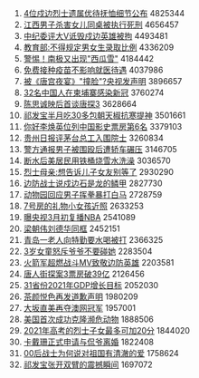 1. [4位戍边烈士遗属优待抚恤细节公布](http://www.baidu.com/baidu?cl=3&tn=SE_baiduhomet8_jmjb7mjw&rsv_dl=fyb_top&fr=top1000&wd=4%CE%BB%CA%F9%B1%DF%C1%D2%CA%BF%D2%C5%CA%F4%D3%C5%B4%FD%B8%A7%D0%F4%CF%B8%BD%DA%B9%AB%B2%BC) 4825344
1. [江西男子杀害女儿同桌被执行死刑](http://www.baidu.com/baidu?cl=3&tn=SE_baiduhomet8_jmjb7mjw&rsv_dl=fyb_top&fr=top1000&wd=%BD%AD%CE%F7%C4%D0%D7%D3%C9%B1%BA%A6%C5%AE%B6%F9%CD%AC%D7%C0%B1%BB%D6%B4%D0%D0%CB%C0%D0%CC) 4656457
1. [中纪委评大V诋毁戍边英雄被拘](http://www.baidu.com/baidu?cl=3&tn=SE_baiduhomet8_jmjb7mjw&rsv_dl=fyb_top&fr=top1000&wd=%D6%D0%BC%CD%CE%AF%C6%C0%B4%F3V%DA%AE%BB%D9%CA%F9%B1%DF%D3%A2%D0%DB%B1%BB%BE%D0) 4493481
1. [教育部:不得规定男女生录取比例](http://www.baidu.com/baidu?cl=3&tn=SE_baiduhomet8_jmjb7mjw&rsv_dl=fyb_top&fr=top1000&wd=%BD%CC%D3%FD%B2%BF%3A%B2%BB%B5%C3%B9%E6%B6%A8%C4%D0%C5%AE%C9%FA%C2%BC%C8%A1%B1%C8%C0%FD) 4336209
1. [警惕！南极又出现"西瓜雪"](http://www.baidu.com/baidu?cl=3&tn=SE_baiduhomet8_jmjb7mjw&rsv_dl=fyb_top&fr=top1000&wd=%BE%AF%CC%E8%A3%A1%C4%CF%BC%AB%D3%D6%B3%F6%CF%D6%22%CE%F7%B9%CF%D1%A9%22) 4184442
1. [免费接种疫苗不影响就医待遇](http://www.baidu.com/baidu?cl=3&tn=SE_baiduhomet8_jmjb7mjw&rsv_dl=fyb_top&fr=top1000&wd=%C3%E2%B7%D1%BD%D3%D6%D6%D2%DF%C3%E7%B2%BB%D3%B0%CF%EC%BE%CD%D2%BD%B4%FD%D3%F6) 4037986
1. [被《唐宫夜宴》"撞脸"?央视发声明](http://www.baidu.com/baidu?cl=3&tn=SE_baiduhomet8_jmjb7mjw&rsv_dl=fyb_top&fr=top1000&wd=%B1%BB%A1%B6%CC%C6%B9%AC%D2%B9%D1%E7%A1%B7%22%D7%B2%C1%B3%22%3F%D1%EB%CA%D3%B7%A2%C9%F9%C3%F7) 3896657
1. [32名中国人在柬埔寨感染新冠](http://www.baidu.com/baidu?cl=3&tn=SE_baiduhomet8_jmjb7mjw&rsv_dl=fyb_top&fr=top1000&wd=32%C3%FB%D6%D0%B9%FA%C8%CB%D4%DA%BC%ED%C6%D2%D5%AF%B8%D0%C8%BE%D0%C2%B9%DA) 3760274
1. [陈思诚映后首谈唐探3](http://www.baidu.com/baidu?cl=3&tn=SE_baiduhomet8_jmjb7mjw&rsv_dl=fyb_top&fr=top1000&wd=%B3%C2%CB%BC%B3%CF%D3%B3%BA%F3%CA%D7%CC%B8%CC%C6%CC%BD3) 3628664
1. [祁发宝半月吃30多包朝天椒抗寒提神](http://www.baidu.com/baidu?cl=3&tn=SE_baiduhomet8_jmjb7mjw&rsv_dl=fyb_top&fr=top1000&wd=%C6%EE%B7%A2%B1%A6%B0%EB%D4%C2%B3%D430%B6%E0%B0%FC%B3%AF%CC%EC%BD%B7%BF%B9%BA%AE%CC%E1%C9%F1) 3501661
1. [你好李焕英位列中国影史票房第6名](http://www.baidu.com/baidu?cl=3&tn=SE_baiduhomet8_jmjb7mjw&rsv_dl=fyb_top&fr=top1000&wd=%C4%E3%BA%C3%C0%EE%BB%C0%D3%A2%CE%BB%C1%D0%D6%D0%B9%FA%D3%B0%CA%B7%C6%B1%B7%BF%B5%DA6%C3%FB) 3379103
1. [贵州日报评茅台总工入围院士](http://www.baidu.com/baidu?cl=3&tn=SE_baiduhomet8_jmjb7mjw&rsv_dl=fyb_top&fr=top1000&wd=%B9%F3%D6%DD%C8%D5%B1%A8%C6%C0%C3%A9%CC%A8%D7%DC%B9%A4%C8%EB%CE%A7%D4%BA%CA%BF) 3260834
1. [警方通报男子被围殴后遭轿车碾压](http://www.baidu.com/baidu?cl=3&tn=SE_baiduhomet8_jmjb7mjw&rsv_dl=fyb_top&fr=top1000&wd=%BE%AF%B7%BD%CD%A8%B1%A8%C4%D0%D7%D3%B1%BB%CE%A7%C5%B9%BA%F3%D4%E2%BD%CE%B3%B5%C4%EB%D1%B9) 3146705
1. [断水后美居民用铁桶烧雪水洗澡](http://www.baidu.com/baidu?cl=3&tn=SE_baiduhomet8_jmjb7mjw&rsv_dl=fyb_top&fr=top1000&wd=%B6%CF%CB%AE%BA%F3%C3%C0%BE%D3%C3%F1%D3%C3%CC%FA%CD%B0%C9%D5%D1%A9%CB%AE%CF%B4%D4%E8) 3036570
1. [烈士母亲:想告诉儿子女友别等了](http://www.baidu.com/baidu?cl=3&tn=SE_baiduhomet8_jmjb7mjw&rsv_dl=fyb_top&fr=top1000&wd=%C1%D2%CA%BF%C4%B8%C7%D7%3A%CF%EB%B8%E6%CB%DF%B6%F9%D7%D3%C5%AE%D3%D1%B1%F0%B5%C8%C1%CB) 2930290
1. [边防战士说戍边石是龙的鳞甲](http://www.baidu.com/baidu?cl=3&tn=SE_baiduhomet8_jmjb7mjw&rsv_dl=fyb_top&fr=top1000&wd=%B1%DF%B7%C0%D5%BD%CA%BF%CB%B5%CA%F9%B1%DF%CA%AF%CA%C7%C1%FA%B5%C4%C1%DB%BC%D7) 2827730
1. [动物园回应男子挥拳暴打白马](http://www.baidu.com/baidu?cl=3&tn=SE_baiduhomet8_jmjb7mjw&rsv_dl=fyb_top&fr=top1000&wd=%B6%AF%CE%EF%D4%B0%BB%D8%D3%A6%C4%D0%D7%D3%BB%D3%C8%AD%B1%A9%B4%F2%B0%D7%C2%ED) 2728759
1. [7号房的礼物小女孩近照](http://www.baidu.com/baidu?cl=3&tn=SE_baiduhomet8_jmjb7mjw&rsv_dl=fyb_top&fr=top1000&wd=7%BA%C5%B7%BF%B5%C4%C0%F1%CE%EF%D0%A1%C5%AE%BA%A2%BD%FC%D5%D5) 2633253
1. [曝央视3月初复播NBA](http://www.baidu.com/baidu?cl=3&tn=SE_baiduhomet8_jmjb7mjw&rsv_dl=fyb_top&fr=top1000&wd=%C6%D8%D1%EB%CA%D33%D4%C2%B3%F5%B8%B4%B2%A5NBA) 2541089
1. [梁朝伟刘德华同框](http://www.baidu.com/baidu?cl=3&tn=SE_baiduhomet8_jmjb7mjw&rsv_dl=fyb_top&fr=top1000&wd=%C1%BA%B3%AF%CE%B0%C1%F5%B5%C2%BB%AA%CD%AC%BF%F2) 2452151
1. [青岛一老人向特勤要水喝被打](http://www.baidu.com/baidu?cl=3&tn=SE_baiduhomet8_jmjb7mjw&rsv_dl=fyb_top&fr=top1000&wd=%C7%E0%B5%BA%D2%BB%C0%CF%C8%CB%CF%F2%CC%D8%C7%DA%D2%AA%CB%AE%BA%C8%B1%BB%B4%F2) 2366325
1. [3岁女童怒斥爷爷不要碰她](http://www.baidu.com/baidu?cl=3&tn=SE_baiduhomet8_jmjb7mjw&rsv_dl=fyb_top&fr=top1000&wd=3%CB%EA%C5%AE%CD%AF%C5%AD%B3%E2%D2%AF%D2%AF%B2%BB%D2%AA%C5%F6%CB%FD) 2283504
1. [火箭军超燃战斗MV致敬边防英雄](http://www.baidu.com/baidu?cl=3&tn=SE_baiduhomet8_jmjb7mjw&rsv_dl=fyb_top&fr=top1000&wd=%BB%F0%BC%FD%BE%FC%B3%AC%C8%BC%D5%BD%B6%B7MV%D6%C2%BE%B4%B1%DF%B7%C0%D3%A2%D0%DB) 2203581
1. [唐人街探案3票房破39亿](http://www.baidu.com/baidu?cl=3&tn=SE_baiduhomet8_jmjb7mjw&rsv_dl=fyb_top&fr=top1000&wd=%CC%C6%C8%CB%BD%D6%CC%BD%B0%B83%C6%B1%B7%BF%C6%C639%D2%DA) 2126456
1. [31省份2021年GDP增长目标](http://www.baidu.com/baidu?cl=3&tn=SE_baiduhomet8_jmjb7mjw&rsv_dl=fyb_top&fr=top1000&wd=31%CA%A1%B7%DD2021%C4%EAGDP%D4%F6%B3%A4%C4%BF%B1%EA) 2052030
1. [茶颜悦色再发道歉声明](http://www.baidu.com/baidu?cl=3&tn=SE_baiduhomet8_jmjb7mjw&rsv_dl=fyb_top&fr=top1000&wd=%B2%E8%D1%D5%D4%C3%C9%AB%D4%D9%B7%A2%B5%C0%C7%B8%C9%F9%C3%F7) 1980209
1. [大坂直美再夺澳网冠军](http://www.baidu.com/baidu?cl=3&tn=SE_baiduhomet8_jmjb7mjw&rsv_dl=fyb_top&fr=top1000&wd=%B4%F3%DB%E0%D6%B1%C3%C0%D4%D9%B6%E1%B0%C4%CD%F8%B9%DA%BE%FC) 1957001
1. [美国首次成功克隆濒危动物](http://www.baidu.com/baidu?cl=3&tn=SE_baiduhomet8_jmjb7mjw&rsv_dl=fyb_top&fr=top1000&wd=%C3%C0%B9%FA%CA%D7%B4%CE%B3%C9%B9%A6%BF%CB%C2%A1%B1%F4%CE%A3%B6%AF%CE%EF) 1888506
1. [2021年高考的烈士子女最多可加20分](http://www.baidu.com/baidu?cl=3&tn=SE_baiduhomet8_jmjb7mjw&rsv_dl=fyb_top&fr=top1000&wd=2021%C4%EA%B8%DF%BF%BC%B5%C4%C1%D2%CA%BF%D7%D3%C5%AE%D7%EE%B6%E0%BF%C9%BC%D320%B7%D6) 1844020
1. [卡戴珊正式申请与侃爷离婚](http://www.baidu.com/baidu?cl=3&tn=SE_baiduhomet8_jmjb7mjw&rsv_dl=fyb_top&fr=top1000&wd=%BF%A8%B4%F7%C9%BA%D5%FD%CA%BD%C9%EA%C7%EB%D3%EB%D9%A9%D2%AF%C0%EB%BB%E9) 1822408
1. [00后战士为何说对祖国有清澈的爱](http://www.baidu.com/baidu?cl=3&tn=SE_baiduhomet8_jmjb7mjw&rsv_dl=fyb_top&fr=top1000&wd=00%BA%F3%D5%BD%CA%BF%CE%AA%BA%CE%CB%B5%B6%D4%D7%E6%B9%FA%D3%D0%C7%E5%B3%BA%B5%C4%B0%AE) 1758624
1. [祁发宝张开双臂的震撼瞬间](http://www.baidu.com/baidu?cl=3&tn=SE_baiduhomet8_jmjb7mjw&rsv_dl=fyb_top&fr=top1000&wd=%C6%EE%B7%A2%B1%A6%D5%C5%BF%AA%CB%AB%B1%DB%B5%C4%D5%F0%BA%B3%CB%B2%BC%E4) 1697072
